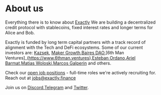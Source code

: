 # About us
Everything there is to know about [Exactly](https://exactly.finance)
We are building a decentralized credit protocol with stablecoins, fixed interest rates and longer terms for Alice and Bob.

Exactly is funded by long term capital partners with a track record of alignment with the Tech and DeFi ecosystems. 
Some of our current investors are: [Kazsek](https://www.kaszek.com), [Maker Growth](https://twitter.com/MakerGrowth),[Baires DAO](https://twitter.com/bairesdao),[6th Man Ventures]_(https://www.6thman.ventures),[Esteban Ordano](https://github.com/eordano),[Ariel Barmat](https://github.com/abarmat),[Matias Woloski](https://github.com/woloski),[Marcos Galperin](https://twitter.com/marcos_galperin) and others.

Check our [open job positions](https://github.com/exactly-finance/about/tree/main/jobs) - full-time roles we're actively recruiting for. Reach out at jobs@exactly.finance

Join us on [Discord](https://discord.gg/nFKzxNvz),[Telegram](https://t.me/exactlyFinance) and [Twitter](https://twitter.com/exactly_finance).
